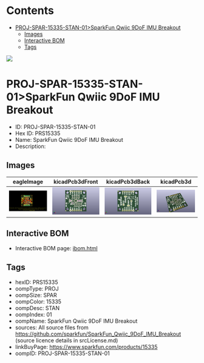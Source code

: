 



Contents
========

* [PROJ-SPAR-15335-STAN-01>SparkFun Qwiic 9DoF IMU Breakout](#proj-spar-15335-stan-01sparkfun-qwiic-9dof-imu-breakout)
	* [Images](#images)
	* [Interactive BOM](#interactive-bom)
	* [Tags](#tags)
  
![][im]
# PROJ-SPAR-15335-STAN-01>SparkFun Qwiic 9DoF IMU Breakout

- ID: PROJ-SPAR-15335-STAN-01
- Hex ID: PRS15335
- Name: SparkFun Qwiic 9DoF IMU Breakout
- Description: 

## Images
  
  

|eagleImage|kicadPcb3dFront|kicadPcb3dBack|kicadPcb3d|
| :---: | :---: | :---: | :---: |
|[![eagleImage](eagleImage_140.png)](eagleImage_.png)|[![kicadPcb3dFront](kicadPcb3dFront_140.png)](kicadPcb3dFront_.png)|[![kicadPcb3dBack](kicadPcb3dBack_140.png)](kicadPcb3dBack_.png)|[![kicadPcb3d](kicadPcb3d_140.png)](kicadPcb3d_.png)|

## Interactive BOM

- Interactive BOM page: [ibom.html](kicad/bom/ibom.html)

## Tags

- hexID: PRS15335
- oompType: PROJ
- oompSize: SPAR
- oompColor: 15335
- oompDesc: STAN
- oompIndex: 01
- oompName: SparkFun Qwiic 9DoF IMU Breakout
- sources: All source files from https://github.com/sparkfun/SparkFun_Qwiic_9DoF_IMU_Breakout (source licence details in srcLicense.md)
- linkBuyPage: https://www.sparkfun.com/products/15335
- oompID: PROJ-SPAR-15335-STAN-01



[im]: kicadPcb3d_450.png
